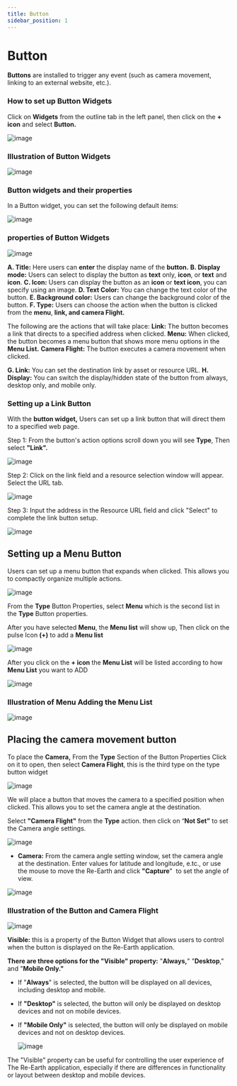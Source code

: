 ```yaml
---
title: Button
sidebar_position: 1
---
```


# Button

**Buttons** are installed to trigger any event (such as camera movement, linking to an external website, etc.).

### How to set up Button Widgets

Click on **Widgets** from the outline tab in the left panel, then click on the **+ icon** and select **Button.**

![image](./img/0.png)

### Illustration of Button Widgets

![image](./img/0.gif)

### Button widgets and their properties

In a Button widget, you can set the following default items:

![image](./img/1.png)

### properties of Button Widgets

![image](./img/2.png)

**A. Title:** Here users can **enter** the display name of the **button.**
**B. Display mode:** Users can select to display the button as **text** only, **icon**, or **text** and **icon**.
**C. Icon:** Users can display the button as an **icon** or **text icon**, you can specify using an image.
**D. Text Color:** You can change the text color of the button.
**E. Background color:** Users can change the background color of the button.
**F. Type:** Users can choose the action when the button is clicked from the **menu**, **link, and camera Flight.** 

The following are the actions that will take place:
**Link:** The button becomes a link that directs to a specified address when clicked.
**Menu:** When clicked, the button becomes a menu button that shows more menu options in the **Menu List.**
**Camera Flight:** The button executes a camera movement when clicked.

**G. Link:** You can set the destination link by asset or resource URL.
**H. Display:** You can switch the display/hidden state of the button from always, desktop only, and mobile only.

### **Setting up a Link Button**

With the **button widget,** Users can set up a link button that will direct them to a specified web page.

Step 1: From the button's action options scroll down you will see **Type**, Then select **"Link".**

![image](./img/3.png)

Step 2: Click on the link field and a resource selection window will appear. Select the URL tab.

![image](./img/4.png)

Step 3: Input the address in the Resource URL field and click "Select" to complete the link button setup.

![image](./img/5.png)

## **Setting up a Menu Button**

Users can set up a menu button that expands when clicked. This allows you to compactly organize multiple actions.

![image](./img/6.png)

From the **Type** Button Properties, select **Menu** which is the second list in the **Type** Button properties.

After you have selected **Menu**, the **Menu list** will show up, Then click on the pulse Icon **(+)** to add a **Menu list**

![image](./img/7.png)

After you click on the **+ icon** the **Menu List** will be listed according to how **Menu List** you want to ADD

![image](./img/8.png)

### Illustration of Menu Adding the Menu List

![image](./img/1.gif)

## **Placing the camera movement button**

To place the **Camera,** From the **Type** Section of the Button Properties Click on it to open, then select **Camera Flight**, this is the third type on the type button widget

![image](./img/9.png)

We will place a button that moves the camera to a specified position when clicked. This allows you to set the camera angle at the destination.

Select **"Camera Flight"** from the **Type** action. then click on “**Not Set”** to set the Camera angle settings.

![image](./img/10.png)

- **Camera:** From the camera angle setting window, set the camera angle at the destination. Enter values for latitude and longitude, e.tc., or use the mouse to move the Re-Earth and click **"Capture**"  to set the angle of view.

![image](./img/11.png)

### Illustration of the Button and Camera Flight

![image](./img/2.gif)

**Visible:** this is a property of the Button Widget that allows users to control when the button is displayed on the Re-Earth application.

**There are three options for the "Visible" property:** "**Always,**" "**Desktop**," and "**Mobile Only."**

- If "**Always**" is selected, the button will be displayed on all devices, including desktop and mobile.
- If **"Desktop"** is selected, the button will only be displayed on desktop devices and not on mobile devices.
- If **"Mobile Only"** is selected, the button will only be displayed on mobile devices and not on desktop devices.
    
    ![image](./img/12.png)
    

The "Visible" property can be useful for controlling the user experience of The Re-Earth application, especially if there are differences in functionality or layout between desktop and mobile devices.

